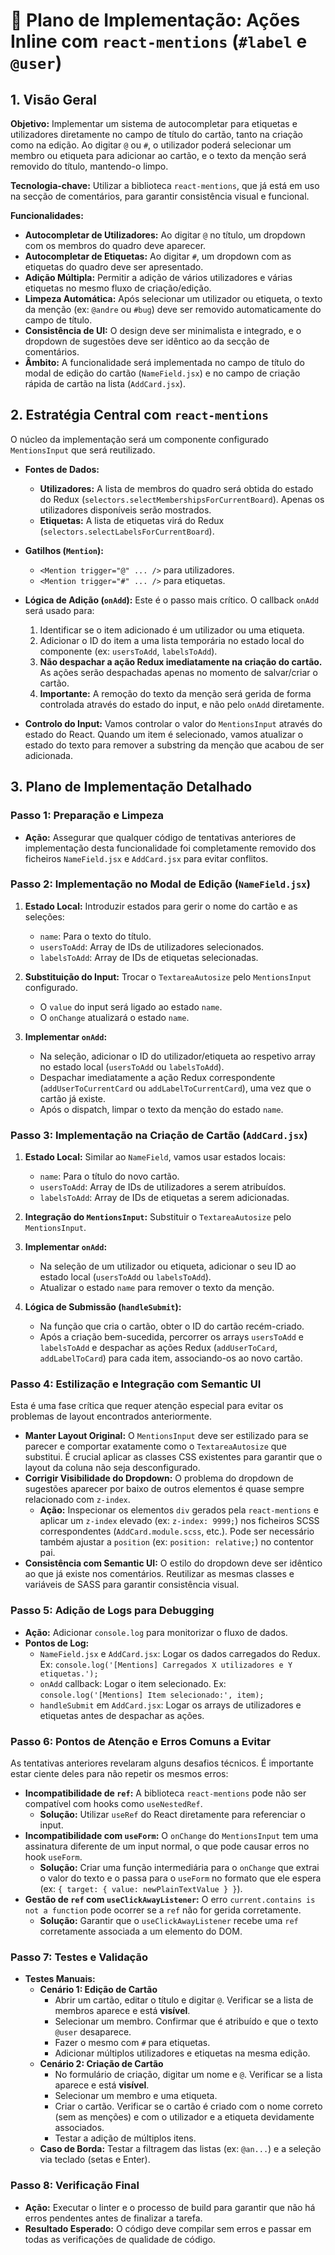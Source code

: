 # 🚀 Plano de Implementação: Ações Inline com `react-mentions` (`#label` e `@user`)

## 1. Visão Geral

**Objetivo:** Implementar um sistema de autocompletar para etiquetas e utilizadores diretamente no campo de título do cartão, tanto na criação como na edição. Ao digitar `@` ou `#`, o utilizador poderá selecionar um membro ou etiqueta para adicionar ao cartão, e o texto da menção será removido do título, mantendo-o limpo.

**Tecnologia-chave:** Utilizar a biblioteca `react-mentions`, que já está em uso na secção de comentários, para garantir consistência visual e funcional.

**Funcionalidades:**
- **Autocompletar de Utilizadores:** Ao digitar `@` no título, um dropdown com os membros do quadro deve aparecer.
- **Autocompletar de Etiquetas:** Ao digitar `#`, um dropdown com as etiquetas do quadro deve ser apresentado.
- **Adição Múltipla:** Permitir a adição de vários utilizadores e várias etiquetas no mesmo fluxo de criação/edição.
- **Limpeza Automática:** Após selecionar um utilizador ou etiqueta, o texto da menção (ex: `@andre` ou `#bug`) deve ser removido automaticamente do campo de título.
- **Consistência de UI:** O design deve ser minimalista e integrado, e o dropdown de sugestões deve ser idêntico ao da secção de comentários.
- **Âmbito:** A funcionalidade será implementada no campo de título do modal de edição do cartão (`NameField.jsx`) e no campo de criação rápida de cartão na lista (`AddCard.jsx`).

## 2. Estratégia Central com `react-mentions`

O núcleo da implementação será um componente configurado `MentionsInput` que será reutilizado.

- **Fontes de Dados:**
  - **Utilizadores:** A lista de membros do quadro será obtida do estado do Redux (`selectors.selectMembershipsForCurrentBoard`). Apenas os utilizadores disponíveis serão mostrados.
  - **Etiquetas:** A lista de etiquetas virá do Redux (`selectors.selectLabelsForCurrentBoard`).

- **Gatilhos (`Mention`):**
  - `<Mention trigger="@" ... />` para utilizadores.
  - `<Mention trigger="#" ... />` para etiquetas.

- **Lógica de Adição (`onAdd`):** Este é o passo mais crítico. O callback `onAdd` será usado para:
  1. Identificar se o item adicionado é um utilizador ou uma etiqueta.
  2. Adicionar o ID do item a uma lista temporária no estado local do componente (ex: `usersToAdd`, `labelsToAdd`).
  3. **Não despachar a ação Redux imediatamente na criação do cartão.** As ações serão despachadas apenas no momento de salvar/criar o cartão.
  4. **Importante:** A remoção do texto da menção será gerida de forma controlada através do estado do input, e não pelo `onAdd` diretamente.

- **Controlo do Input:** Vamos controlar o valor do `MentionsInput` através do estado do React. Quando um item é selecionado, vamos atualizar o estado do texto para remover a substring da menção que acabou de ser adicionada.

## 3. Plano de Implementação Detalhado

### Passo 1: Preparação e Limpeza
- **Ação:** Assegurar que qualquer código de tentativas anteriores de implementação desta funcionalidade foi completamente removido dos ficheiros `NameField.jsx` e `AddCard.jsx` para evitar conflitos.

### Passo 2: Implementação no Modal de Edição (`NameField.jsx`)

1.  **Estado Local:** Introduzir estados para gerir o nome do cartão e as seleções:
    - `name`: Para o texto do título.
    - `usersToAdd`: Array de IDs de utilizadores selecionados.
    - `labelsToAdd`: Array de IDs de etiquetas selecionadas.

2.  **Substituição do Input:** Trocar o `TextareaAutosize` pelo `MentionsInput` configurado.
    - O `value` do input será ligado ao estado `name`.
    - O `onChange` atualizará o estado `name`.

3.  **Implementar `onAdd`:**
    - Na seleção, adicionar o ID do utilizador/etiqueta ao respetivo array no estado local (`usersToAdd` ou `labelsToAdd`).
    - Despachar imediatamente a ação Redux correspondente (`addUserToCurrentCard` ou `addLabelToCurrentCard`), uma vez que o cartão já existe.
    - Após o dispatch, limpar o texto da menção do estado `name`.

### Passo 3: Implementação na Criação de Cartão (`AddCard.jsx`)

1.  **Estado Local:** Similar ao `NameField`, vamos usar estados locais:
    - `name`: Para o título do novo cartão.
    - `usersToAdd`: Array de IDs de utilizadores a serem atribuídos.
    - `labelsToAdd`: Array de IDs de etiquetas a serem adicionadas.

2.  **Integração do `MentionsInput`:** Substituir o `TextareaAutosize` pelo `MentionsInput`.

3.  **Implementar `onAdd`:**
    - Na seleção de um utilizador ou etiqueta, adicionar o seu ID ao estado local (`usersToAdd` ou `labelsToAdd`).
    - Atualizar o estado `name` para remover o texto da menção.

4.  **Lógica de Submissão (`handleSubmit`):**
    - Na função que cria o cartão, obter o ID do cartão recém-criado.
    - Após a criação bem-sucedida, percorrer os arrays `usersToAdd` e `labelsToAdd` e despachar as ações Redux (`addUserToCard`, `addLabelToCard`) para cada item, associando-os ao novo cartão.

### Passo 4: Estilização e Integração com Semantic UI

Esta é uma fase crítica que requer atenção especial para evitar os problemas de layout encontrados anteriormente.

- **Manter Layout Original:** O `MentionsInput` deve ser estilizado para se parecer e comportar exatamente como o `TextareaAutosize` que substitui. É crucial aplicar as classes CSS existentes para garantir que o layout da coluna não seja desconfigurado.
- **Corrigir Visibilidade do Dropdown:** O problema do dropdown de sugestões aparecer por baixo de outros elementos é quase sempre relacionado com `z-index`.
  - **Ação:** Inspecionar os elementos `div` gerados pela `react-mentions` e aplicar um `z-index` elevado (ex: `z-index: 9999;`) nos ficheiros SCSS correspondentes (`AddCard.module.scss`, etc.). Pode ser necessário também ajustar a `position` (ex: `position: relative;`) no contentor pai.
- **Consistência com Semantic UI:** O estilo do dropdown deve ser idêntico ao que já existe nos comentários. Reutilizar as mesmas classes e variáveis de SASS para garantir consistência visual.

### Passo 5: Adição de Logs para Debugging

- **Ação:** Adicionar `console.log` para monitorizar o fluxo de dados.
- **Pontos de Log:**
  - `NameField.jsx` e `AddCard.jsx`: Logar os dados carregados do Redux. Ex: `console.log('[Mentions] Carregados X utilizadores e Y etiquetas.');`
  - `onAdd` callback: Logar o item selecionado. Ex: `console.log('[Mentions] Item selecionado:', item);`
  - `handleSubmit` em `AddCard.jsx`: Logar os arrays de utilizadores e etiquetas antes de despachar as ações.

### Passo 6: Pontos de Atenção e Erros Comuns a Evitar

As tentativas anteriores revelaram alguns desafios técnicos. É importante estar ciente deles para não repetir os mesmos erros:

- **Incompatibilidade de `ref`:** A biblioteca `react-mentions` pode não ser compatível com hooks como `useNestedRef`.
  - **Solução:** Utilizar `useRef` do React diretamente para referenciar o input.
- **Incompatibilidade com `useForm`:** O `onChange` do `MentionsInput` tem uma assinatura diferente de um input normal, o que pode causar erros no hook `useForm`.
  - **Solução:** Criar uma função intermediária para o `onChange` que extrai o valor do texto e o passa para o `useForm` no formato que ele espera (ex: `{ target: { value: newPlainTextValue } }`).
- **Gestão de `ref` com `useClickAwayListener`:** O erro `current.contains is not a function` pode ocorrer se a `ref` não for gerida corretamente.
  - **Solução:** Garantir que o `useClickAwayListener` recebe uma `ref` corretamente associada a um elemento do DOM.

### Passo 7: Testes e Validação

- **Testes Manuais:**
  - **Cenário 1: Edição de Cartão**
    - Abrir um cartão, editar o título e digitar `@`. Verificar se a lista de membros aparece e está **visível**.
    - Selecionar um membro. Confirmar que é atribuído e que o texto `@user` desaparece.
    - Fazer o mesmo com `#` para etiquetas.
    - Adicionar múltiplos utilizadores e etiquetas na mesma edição.
  - **Cenário 2: Criação de Cartão**
    - No formulário de criação, digitar um nome e `@`. Verificar se a lista aparece e está **visível**.
    - Selecionar um membro e uma etiqueta.
    - Criar o cartão. Verificar se o cartão é criado com o nome correto (sem as menções) e com o utilizador e a etiqueta devidamente associados.
    - Testar a adição de múltiplos itens.
  - **Caso de Borda:** Testar a filtragem das listas (ex: `@an...`) e a seleção via teclado (setas e Enter).

### Passo 8: Verificação Final
- **Ação:** Executar o linter e o processo de build para garantir que não há erros pendentes antes de finalizar a tarefa.
- **Resultado Esperado:** O código deve compilar sem erros e passar em todas as verificações de qualidade de código.
